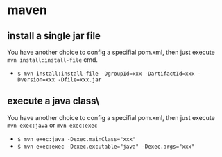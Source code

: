 # maven

## install a single jar file

You have another choice to config a specifial pom.xml,
then just execute `mvn install:install-file` cmd.

* `$ mvn install:install-file -DgroupId=xxx -DartifactId=xxx -Dversion=xxx -Dfile=xxx.jar`

## execute a java class\

You have another choice to config a specifial pom.xml,
then just execute `mvn exec:java` or `mvn exec:exec`

* `$ mvn exec:java -Dexec.mainClass="xxx"`
* `$ mvn exec:exec -Dexec.excutable="java" -Dexec.args="xxx"`
